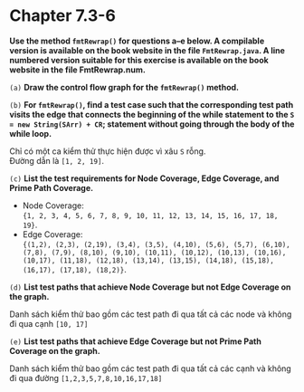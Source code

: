 # Chapter 7.3-6
**Use the method `fmtRewrap()` for questions a–e below. A compilable version is available on the book website in the file `FmtRewrap.java`. A line numbered version suitable for this exercise is available on the book website in the file FmtRewrap.num.**

`(a)` **Draw the control flow graph for the `fmtRewrap()` method.**

`(b)` **For `fmtRewrap()`, find a test case such that the corresponding test path visits the edge that connects the beginning of the while statement to the `S = new String(SArr) + CR`; statement without going through the body of the while loop.**

Chỉ có một ca kiểm thử thực hiện được vì xâu `S` rỗng.<br/>
Đường dẫn là `[1, 2, 19]`.

`(c)` **List the test requirements for Node Coverage, Edge Coverage, and Prime Path Coverage.**

- Node Coverage: <br/>`{1, 2, 3, 4, 5, 6, 7, 8, 9, 10, 11, 12, 13, 14, 15, 16, 17, 18, 19}`.
- Edge Coverage: <br/>
`{(1,2), (2,3), (2,19), (3,4), (3,5), (4,10), (5,6), (5,7), (6,10), (7,8), (7,9), (8,10), (9,10), (10,11), (10,12), (10,13), (10,16), (10,17), (11,18), (12,18), (13,14), (13,15), (14,18), (15,18), (16,17), (17,18), (18,2)}`.

`(d)` **List test paths that achieve Node Coverage but not Edge Coverage on the graph.**

Danh sách kiểm thử bao gồm các test path đi qua tất cả các node và không đi qua cạnh `[10, 17]`

`(e)` **List test paths that achieve Edge Coverage but not Prime Path Coverage on the graph.**
 
Danh sách kiểm thử bao gồm các test path đi qua tất cả các cạnh và không đi qua đường `[1,2,3,5,7,8,10,16,17,18]`